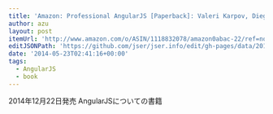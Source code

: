 ```yaml
---
title: 'Amazon: Professional AngularJS [Paperback]: Valeri Karpov, Diego Netto'
author: azu
layout: post
itemUrl: 'http://www.amazon.com/o/ASIN/1118832078/amazon0abac-22/ref=nosim'
editJSONPath: 'https://github.com/jser/jser.info/edit/gh-pages/data/2014/05/index.json'
date: '2014-05-23T02:41:16+00:00'
tags:
  - AngularJS
  - book
---
```

2014年12月22日発売
AngularJSについての書籍

